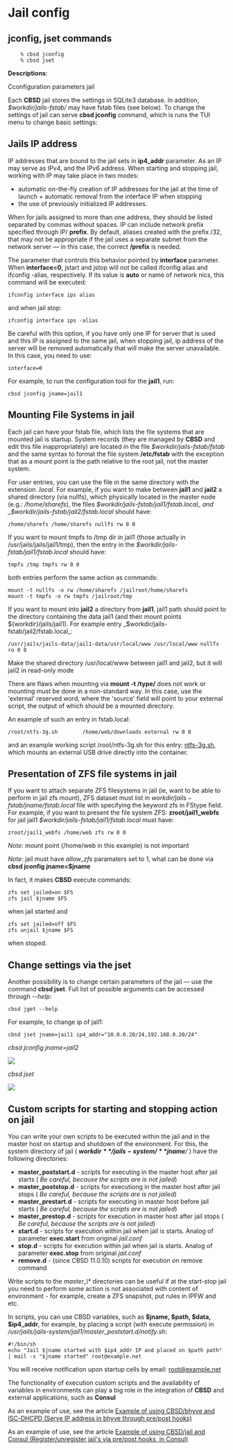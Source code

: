 # Jail config

## jconfig, jset commands

```
	% cbsd jconfig
	% cbsd jset
```

**Descriptions**:

Cconfiguration parameters jail

Each **CBSD** jail stores the settings in SQLite3 database. In addition, _$workdir/jails-fstab/_ may have fstab files (see below). To change the settings of jail can serve **cbsd jconfig** command, which is runs the TUI menu to change basic settings:

## Jails IP address

IP addresses that are bound to the jail sets in **ip4\_addr** parameter. As an IP may serve as IPv4, and the IPv6 address. When starting and stopping jail, working with IP may take place in two modes:

- automatic on-the-fly creation of IP addresses for the jail at the time of launch + automatic removal from the interface IP when stopping
- the use of previously initialized IP addresses.

When for jails assigned to more than one address, they should be listed separated by commas without spaces. IP can include network prefix specified through IP/ **prefix**. By default, aliases created with the prefix /32, that may not be appropriate if the jail uses a separate subnet from the network server — in this case, the correct **/prefix** is needed.

The parameter that controls this behavior pointed by **interface** parameter. When **interface=0**, jstart and jstop will not be called ifconfig alias and ifconfig -alias, respectively. If its value is **auto** or name of network nics, this command will be executed:

```
ifconfig interface ips alias
```

and when jail stop:

```
ifconfig interface ips -alias
```

Be careful with this option, if you have only one IP for server that is used and this IP is assigned to the same jail, when stopping jail, ip address of the server will be removed automatically that will make the server unavailable. In this case, you need to use:

```
interface=0
```

For example, to run the configuration tool for the **jail1**, run:


```
cbsd jconfig jname=jail1
```

## Mounting File Systems in jail

Each jail can have your fstab file, which lists the file systems that are mounted jail is startup. System records (they are managed by **CBSD** and edit this file inappropriately) are located in the file _$workdir/jails-fstab/fstab_ and
the same syntax to format the file system **/etc/fstab** with the exception that as a mount point is the path relative to the root jail, not the master system.

For user entries, you can use the file in the same directory with the extension _.local_.
For example, if you want to make between **jail1** and **jail2** a shared directory (via nullfs), which physically located in the master node (e.g.: _/home/sharefs_),
the files _$workdir/jails-fstab/jail1/fstab.local_ and _$workdir/jails-fstab/jail2/fstab.local_ should have:

```
/home/sharefs /home/sharefs nullfs rw 0 0
```

If you want to mount tmpfs to /tmp dir in jail1 (those actually in /usr/jails/jails/jail1/tmp), then the entry in the _$workdir/jails-fstab/jail1/fstab.local_ should have:

```
tmpfs /tmp tmpfs rw 0 0
```

both entries perform the same action as commands:

```
mount -t nullfs -o rw /home/sharefs /jailroot/home/sharefs
mount -t tmpfs -o rw tmpfs /jailroot/tmp
```

If you want to mount into **jail2** a directory from **jail1**, jail1 path should point to the directory containing the data jail1 (and their mount points ${workdir}/jails/jail1). For example entry _$workdir/jails-fstab/jail2/fstab.local_:

```
/usr/jails/jails-data/jail1-data/usr/local/www /usr/local/www nullfs ro 0 0
```

Make the shared directory /usr/local/www between jail1 and jail2, but it will jail2 in read-only mode

There are flaws when mounting via **mount -t /type/** does not work or mounting must be done in a non-standard way. In this case, use the 'external' reserved word, where the 'source' field will point to your external script, the output of which should be a mounted directory.

An example of such an entry in fstab.local:

```
/root/ntfs-3g.sh        /home/web/downloads external rw 0 0
```

and an example working script /root/ntfs-3g.sh for this entry: [ntfs-3g.sh](https://github.com/cbsd/cbsd/blob/v13.1.1/share/examples/jails-fstab/ntfs-3g.sh), which mounts an external USB drive directly into the container.

## Presentation of ZFS file systems in jail

If you want to attach separate ZFS filesystems in jail (ie, want to be able to perform in jail zfs mount), ZFS dataset must list in _$workdir/jails-fstab/$jname/fstab.local_ file with specifying the keyword zfs in FStype field. For example, if you want to present the file system ZFS: **zroot/jail1\_webfs** for jail jail1 _$workdir/jails-fstab/jail1/fstab.local_ must have:

```
zroot/jail1_webfs /home/web zfs rw 0 0
```

_Note:_ mount point (/home/web in this example) is not important

_Note:_ jail must have _allow\_zfs_ paramaters set to 1, what can be done via **cbsd jconfig jname=$jname**

In fact, it makes **CBSD** execute commands:

```
zfs set jailed=on $FS
zfs jail $jname $FS
```

when jail started and

```
zfs set jailed=off $FS
zfs unjail $jname $FS
```

when stoped.

## Change settings via the jset

Another possibility is to change certain parameters of the jail — use the command **cbsd jset**. Full list of possible arguments can be accessed through _--help_:

```
cbsd jget --help
```

For example, to change ip of jail1:

```
cbsd jset jname=jail1 ip4_addr="10.0.0.20/24,192.168.0.20/24"
```

_cbsd jconfig jname=jail2_

![](http://www.convectix.com/img/jconfig1.png)

_cbsd jset_

![](http://www.convectix.com/img/jconfig2.png)

## Custom scripts for starting and stopping action on jail

You can write your own scripts to be executed within the jail and in the master host on startup and shutdown of the environment. For this, the system directory of jail ( _**$workdir**/jails-system/ **$jname**/_ ) have the following directories:

- **master\_poststart.d** \- scripts for executing in the master host after jail starts ( _Be careful, because the scripts are is not jailed_)
- **master\_poststop.d** \- scripts for executiong in the master host after jail stops ( _Be careful, because the scripts are is not jailed_)
- **master\_prestart.d** \- scripts for executing in master host before jail starts ( _Be careful, because the scripts are is not jailed_)
- **master\_prestop.d** \- scripts for execution in master host after jail stops ( _Be careful, because the scripts are is not jailed_)
- **start.d** \- scripts for execution within jail when jail is starts. Analog of parameter **exec.start** from original _jail.conf_
- **stop.d** \- scripts for execution within jail when jail is starts. Analog of parameter **exec.stop** from original _jail.conf_
- **remove.d** \- (since CBSD 11.0.10) scripts for execution on remove command

Write scripts to the _master\_\\\*_ directories can be useful if at the start-stop jail you need to perform some action is not associated with content of environment - for example, create a ZFS snapshot, put rules in IPFW and etc.

In scripts, you can use CBSD variables, such as **$jname, $path, $data, $ip4\_addr**, for example, by placing a script (with execute permission) in _/usr/jails/jails-system/jail1/master\_poststart.d/notify.sh_:

```
#!/bin/sh
echo "Jail $jname started with $ip4_addr IP and placed on $path path" | mail -s "$jname started" root@example.net
```

You will receive notification upon startup cells by email: root@example.net

The functionality of execution custom scripts and the availability of variables in environments can play a big role in the integration of **CBSD** and external applications, such as **Consul**

As an example of use, see the article [Example of using CBSD/bhyve and ISC-DHCPD (Serve IP address in bhyve through pre/post hooks)](http://www.convectix.com/en/articles/cbsd_vm_hook_dhcpd.html)

As an example of use, see the article [Example of using CBSD/jail and Consul (Register/unregister jail's via pre/post hooks, in Consul)](http://www.convectix.com/en/articles/cbsd_jail_hook_consul.html)


